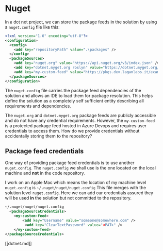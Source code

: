 # Nuget

In a dot net project, we can store the package feeds in the solution by using a `nuget.config` file like this:

```xml
<?xml version="1.0" encoding="utf-8"?>
<configuration>
  <config>
    <add key="repositoryPath" value=".\packages" />
  </config>
  <packageSources>
    <add key="nuget.org" value="https://api.nuget.org/v3/index.json" />
    <add key="dotnet.myget.org roslyn" value="https://dotnet.myget.org/F/roslyn/api/v3/index.json" />
    <add key="my-custom-feed" value="https://pkgs.dev.laganlabs.it/examples/_packaging/my-custom-feed/nuget/v3/index.json" />
  </packageSources>
</configuration>
```

The `nuget.config` file carries the package feed dependencies of the solution and allows an IDE to load them for package resolution.  This helps define the solution as a completely self sufficient entity describing all requirements and dependencies.

The `nuget.org` and `dotnet.myget.org` package feeds are publicly accessible and do not have any credential requirements.  However, the `my-custom-feed` is a protected package feed hosted in Azure Devops and requires user credentials to access them.  How do we provide credentials without accidentally storing them to the repository?

## Package feed credentials

One way of providing package feed credentials is to use another `nuget.config`.  The `nuget.config` we shall use is the one located on the local machine and **not** in the code repository.

I work on an Apple Mac which means the location of my machine level `nuget.config` is `~/.nuget/nuget/nuget.config`  This file merges with the solution level `nuget.config`.  Here we can add our credentials 
assured they will be used **in** the solution but not committed to the repository.

```xml
~/.nuget/nuget/nuget.config
  <packageSourceCredentials>
    <my-custom-feed>
        <add key="Username" value="someone@somewhere.com" />
         <add key="ClearTextPassword" value="<PAT>" />
    </my-custom-feed>
</packageSourceCredentials>
```

[[dotnet.md]]